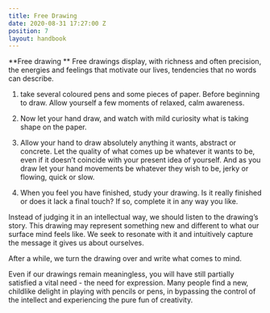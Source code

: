 ```yaml
---
title: Free Drawing
date: 2020-08-31 17:27:00 Z
position: 7
layout: handbook
---
```


**Free drawing
**
Free drawings display, with richness and often precision, the energies and feelings that motivate our lives, tendencies that no words can describe.

1. take several coloured pens and some pieces of paper. Before beginning to draw. Allow yourself a few moments of relaxed, calm awareness.

2. Now let your hand draw, and watch with mild curiosity what is taking shape on the paper.

3. Allow your hand to draw absolutely anything it wants, abstract or concrete. Let the quality of what comes up be whatever it wants to be, even if it doesn’t coincide with your present idea of yourself. And as you draw let your hand movements be whatever they wish to be, jerky or flowing, quick or slow.

4. When you feel you have finished, study your drawing. Is it really finished or does it lack a final touch? If so, complete it in any way you like.

Instead of judging it in an intellectual way, we should listen to the drawing’s story. This drawing may represent something new and different to what our surface mind feels like. We seek to resonate with it and intuitively capture the message it gives us about ourselves.

After a while, we turn the drawing over and write what comes to mind.

Even if our drawings remain meaningless, you will have still partially satisfied a vital need - the need for expression. Many people find a new, childlike delight in playing with pencils or pens, in bypassing the control of the intellect and experiencing the pure fun of creativity.
